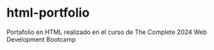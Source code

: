 # html-portfolio
Portafolio en HTML realizado en el curso de The Complete 2024 Web Development Bootcamp
